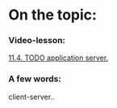 # On the topic:

### Video-lesson:

[11.4. TODO application server.](https://go.skillbox.ru/profession/profession-fullstack-js/js/videolesson/ed0a24d9-69fd-4f6d-a538-bf44ff7c6b41)

### A few words:

client-server..
